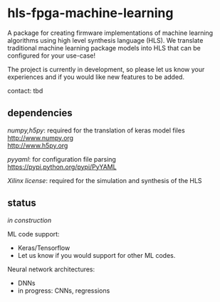 # hls-fpga-machine-learning

A package for creating firmware implementations of machine learning algorithms using high level synthesis language (HLS).  We translate traditional machine learning package models into HLS that can be configured for your use-case!

The project is currently in development, so please let us know your experiences and if you would like new features to be added.  

contact: tbd

## dependencies

_numpy,h5py_: required for the translation of keras model files <br/>
http://www.numpy.org <br/>
http://www.h5py.org <br/>

_pyyaml_: for configuration file parsing <br/>
https://pypi.python.org/pypi/PyYAML <br/>

_Xilinx license_: required for the simulation and synthesis of the HLS

## status

*in construction* 

ML code support: 
   * Keras/Tensorflow
   * Let us know if you would support for other ML codes.  

Neural network architectures:
   * DNNs 
   * in progress: CNNs, regressions

